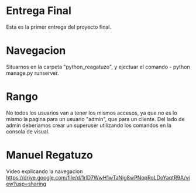 # Entrega Final
Esta es la primer entrega del proyecto final.

# Navegacion 

Situarnos en la carpeta "python_reagatuzo", y ejectuar el comando - python manage.py runserver.

# Rango

No todos los usuarios van a tener los mismos accesos, ya que no es lo mismo la pagina para un usuario "admin", que para un cliente.
Del lado de admin deberiamos crear un superuser utilizando los comandos en la consola de visual.

# Manuel Regatuzo

Video explicando la navegacion https://drive.google.com/file/d/1rlD7WwH1wTaNig8wPNopRoLDoYaqtR9A/view?usp=sharing